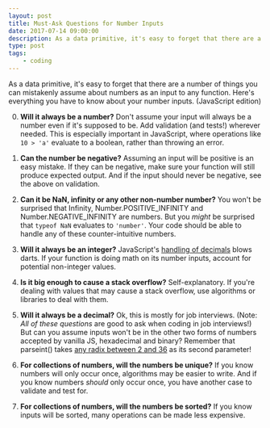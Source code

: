 ```yaml
---
layout: post
title: Must-Ask Questions for Number Inputs
date: 2017-07-14 09:00:00
description: As a data primitive, it's easy to forget that there are a number of things you can mistakenly assume about numbers as an input to any function. Here are (all?) the questions you have to ask.
type: post
tags:
    - coding
---
```


As a data primitive, it's easy to forget that there are a number of things you can mistakenly assume about numbers as an input to any function. Here's everything you have to know about your number inputs. (JavaScript edition)


0. **Will it always be a number?**  Don't assume your input will always be a number even if it's supposed to be. Add validation (and tests!) wherever needed. This is especially important in JavaScript, where operations like `10 > 'a'` evaluate to a boolean, rather than throwing an error.

0. **Can the number be negative?** Assuming an input will be positive is an easy mistake. If they can be negative, make sure your function will still produce expected output. And if the input should never be negative, see the above on validation.

0. **Can it be NaN, infinity or any other non-number number?** You won't be surprised that Infinity, Number.POSITIVE_INFINITY and Number.NEGATIVE_INFINITY are numbers. But you *might* be surprised that `typeof NaN` evaluates to `'number'`. Your code should be able to handle any of these counter-intuitive numbers.

0. **Will it always be an integer?** JavaScript's [handling of decimals](https://stackoverflow.com/questions/10473994/javascript-adding-decimal-numbers-issue) blows darts. If your function is doing math on its number inputs, account for potential non-integer values.

0. **Is it big enough to cause a stack overflow?** Self-explanatory. If you're dealing with values that may cause a stack overflow, use algorithms or libraries to deal with them.

0. **Will it always be a decimal?** Ok, this is mostly for job interviews. (Note: *All of these questions* are good to ask when coding in job interviews!) But can you assume inputs won't be in the other two forms of numbers accepted by vanilla JS, hexadecimal and binary? Remember that parseint() takes [any radix between 2 and 36](https://developer.mozilla.org/en-US/docs/Web/JavaScript/Reference/Global_Objects/parseInt) as its second parameter!

0. **For collections of numbers, will the numbers be unique?** If you know numbers will only occur once, algorithms may be easier to write. And if you know numbers *should* only occur once, you have another case to validate and test for.

0. **For collections of numbers, will the numbers be sorted?** If you know inputs will be sorted, many operations can be made less expensive.
